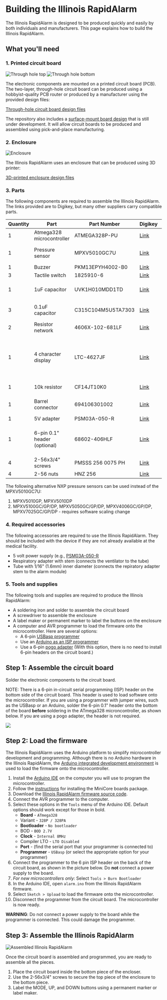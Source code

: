 # Building the Illinois RapidAlarm

The Illinois RapidAlarm is designed to be produced quickly and easily by both individuals and manufacturers. This page explains how to build the Illinois RapidAlarm.

## What you'll need

### 1. Printed circuit board

![Through hole top](pictures/board_tht_top.png)
![Through hole bottom](pictures/board_tht_bottom.png)

The electronic components are mounted on a printed circuit board (PCB). The two-layer, through-hole circuit board can be produced using a hobbyist-quality PCB router or produced by a manufacturer using the provided design files:

[Through-hole circuit board design files](https://github.com/rapidalarm/rapidalarm/tree/master/pcb/pcb_proto)

The repository also includes a [surface-mount board design](https://github.com/rapidalarm/rapidalarm/tree/master/pcb/pcb_smd) that is still under development. It will allow circuit boards to be produced and assembled using pick-and-place manufacturing. 


<!-- ![Through hole top](pictures/board_smd_top.png)
![Through hole bottom](pictures/board_smd_bottom.png)

- [Design Files](https://github.com/rapidalarm/rapidalarm/tree/master/pcb/pcb_smd)
- [Source Code]()
-->

### 2. Enclosure

![Enclosure](pictures/enclosure.png)

The Illinois RapidAlarm uses an enclosure that can be produced using 3D printer:

[3D-printed enclosure design files](https://github.com/rapidalarm/rapidalarm/tree/master/cad/enclosure_3Dprint)

<!-- [Laser-cut enclosure design files]((https://github.com/rapidalarm/rapidalarm/tree/master/cad/enclosure_lasercut) -->

### 3. Parts

The following components are required to assemble the Illinois RapidAlarm. The links provided are to Digikey, but many other suppliers carry compatible parts.

|Quantity | Part                | Part Number       | Digikey                                                                                                                                                                                                            | Notes                                               |
| ----                | -----------        | -------- | -------                                                                                                                                                                                                            | ------                                              |
| 1 | Atmega328 microcontroller | ATMEGA328P-PU     | [Link](https://www.digikey.com/product-detail/en/microchip-technology/ATMEGA328P-PU/ATMEGA328P-PU-ND/1914589)                                                                                                      |                                                     |
| 1 | Pressure sensor | MPXV5010GC7U       | [Link](https://www.digikey.com/product-detail/en/nxp-usa-inc/MPXV5010GC7U/MPXV5010GC7U-ND/412949)                                                                                                                  | See alternatives below                                 |
| 1 | Buzzer              | PKM13EPYH4002-B0   | [Link](https://www.digikey.com/product-detail/en/murata-electronics/PKM13EPYH4002-B0/490-4697-ND/1219328)                                                                                                          |                                                     |
| 3 | Tactile switch      | 1825910-6          | [Link](https://www.digikey.com/product-detail/en/te-connectivity-alcoswitch-switches/1825910-6/450-1650-ND/1632536)                                                                                                |                                                     |
| 1 | 1uF capacitor       | UVK1H010MDD1TD     | [Link](https://www.digikey.com/product-detail/en/nichicon/UVK1H010MDD1TD/493-12567-3-ND/4328768)                                                                                                                   | Any >5V electrolytic will do                        |
| 3 | 0.1uF capacitor     | C315C104M5U5TA7303 | [Link](https://www.digikey.com/product-detail/en/kemet/C315C104M5U5TA7303/399-9859-1-ND/3726100)                                                                                                                   | Any >5V ceramic will do                             |
| 2 | Resistor network    | 4606X-102-681LF    | [Link](https://www.digikey.com/product-detail/en/bourns-inc/4606X-102-681LF/4606X-2-681LF-ND/1089048)                                                                                                              |                                                     |
| 1 | 4 character display | LTC-4627JF         | [Link](https://www.digikey.com/product-detail/en/lite-on-inc/LTC-4627JF/160-1548-5-ND/408221)                                                                                                                      | Should work with most common anode 4 char displays. |
| 1 | 10k resistor        | CF14JT10K0         | [Link](https://www.digikey.com/product-detail/en/stackpole-electronics-inc/CF14JT10K0/CF14JT10K0CT-ND/1830374)                                                                                                     | Any 10k will do                                     |
| 1 | Barrel connector    | 694106301002       | [Link](https://www.digikey.com/product-detail/en/wurth-electronics-inc/694106301002/732-5930-ND/5047522?utm_adgroup=Barrel%20-%20Power%20Connectors&gclid=EAIaIQobChMIkbmT3LPS6AIVxJJbCh2gkADkEAQYAyABEgKTwfD_BwE) | 2.1mm ID, 5.5mm OD, center pos.                     |
| 1 | 5V adapter          | PSM03A-050-R       | [Link](https://www.digikey.com/product-detail/en/phihong-usa/PSM03A-050-R/993-1236-ND/4031882)                                                                                                                     | .                                                   |
| 1 | 6-pin 0.1" header (optional) |  68602-406HLF  | [Link](https://www.digikey.com/product-detail/en/amphenol-icc-fci/68602-406HLF/609-4934-ND/1657836) | Required if using  a 6-pin programmer (see below) |
| 4 | 2-56x3/4" screws | PMSSS 256 0075 PH  | [Link](https://www.digikey.com/product-detail/en/b-f-fastener-supply/PMSSS-256-0075-PH/H702-ND/274913) | |
| 4 | 2-56 nuts |  HNZ 256  | [Link](https://www.digikey.com/product-detail/en/b-f-fastener-supply/HNZ-256/H212-ND/5737) | |

The following alternative NXP pressure sensors can be used instead of the MPXV5010GC7U:
1. MPXV5010GP, MPXV5010DP
2. MPXV5100GC/GP/DP, MPXV5050GC/GP/DP, MPXV4006GC/GP/DP, MPXV7025GC/GP/DP - requires software scaling change

### 4. Required accessories

The following accessories are required to use the Illinois RapidAlarm. They should be included with the device if they are not already available at the medical facility.

- 5 volt power supply (e.g.,  [PSM03A-050-R](https://www.digikey.com/product-detail/en/phihong-usa/PSM03A-050-R/993-1236-ND/4031882)
- Respiratory adapter with stem (connects the ventilator to the tube)
- Tube with 1/16" (1.6mm) inner diameter (connects the repiratory adapter stem to the alarm module)

### 5. Tools and supplies

The following tools and supplies are required to produce the Illinois RapidAlarm:

- A soldering iron and solder to assemble the circuit board
- A screwdriver to assemble the enclosure
- A label maker or permanent marker to label the buttons on the enclosure
- A computer and AVR programmer to load the firmware onto the microcontroller. Here are several options:
  - A 6-pin [USBasp programmer](https://www.ebay.com/itm/USB-AVR-Programmer-w-6-Pin-10-Pin-IDC-ISP-Connector-For-USBASP/382191022734?hash=item58fc5c328e:g:zbcAAOSw1EhZjC5Z)  
  - Use an [Arduino as an ISP programmer](https://www.arduino.cc/en/tutorial/arduinoISP)  
  - Use a 6-pin [pogo adapter](https://www.ebay.com/itm/POGO-ICSP-AVR-Pogo-Pin-ICSP-ISP-Adapter-Kit/153891594446?hash=item23d4a760ce:g:jNYAAOSwzAxehgvi) (With this option, there is no need to install 6-pin headers on the circuit board.)

## Step 1: Assemble the circuit board

Solder the electronic components to the circuit board.

NOTE: There is a 6-pin in-circuit serial programming (ISP) header on the bottom side of the circuit board. This header is used to load software onto the microcontroller. If you are using a programmer with jumper wires, such as the USBasp or an Arduino, solder the 6-pin 0.1" header onto the bottom of the board **before** soldering in the ATmega328 microncontroller, as shown below. If you are using a pogo adapter, the header is not required.

![](pictures/isp.jpg)

## Step 2: Load the firmware

The Illinois RapidAlarm uses the Arduino platform to simplify microcontroller development and programming. Although there is no Arduino hardware in the Illinois RapidAlarm, the [Arduino integrated development environment](https://www.arduino.cc/en/Main/Software) is used to load the firmware onto the microcontroller.

1. Install the [Arduino IDE](https://www.arduino.cc/en/Main/Software) on the computer you will use to program the microcontroller.
2. Follow the [instructions](https://github.com/MCUdude/MiniCore#boards-manager-installation) for installing the MiniCore boards package.
3. Download the [Illinois RapidAlarm firmware source code](https://github.com/rapidalarm/rapidalarm/tree/master/code).
4. Connect the AVR programmer to the computer.
5. Select these options in the `Tools` menu of the Arduino IDE.  Default options should work except for those in bold.
   - **Board** - `ATmega328`
   - Variant - `328P / 328PA`
   - **Bootloader** - `No bootloader`
   - BOD - `BOD 2.7V`
   - **Clock** - `Internal 8MHz`
   - Compiler LTO - `LTO Disabled`
   - **Port** - (find the serial port that your programmer is connected to)
   - **Programmer** - `USBasp` (or select the appropriate option for your programmer)
6. Connect the programmer to the 6 pin ISP header on the back of the circuit board, as shown in the picture below. Do **not** connect a power supply to the board.
7. *For new microcontrollers only:* Select `Tools > Burn Bootloader`
8. In the Arduino IDE, open `alarm.ino` from the Illinois RapidAlarm firmware.
9. Select `Sketch > Upload` to load the firmware onto the microcontroller.
10. Disconnect the programmer from the circuit board. The microcontroller is now ready.

**WARNING**: Do not connect a power supply to the board while the programmer is connected. This could damage the programmer.

## Step 3: Assemble the Illinois RapidAlarm

![Assembled Illinois RapidAlarm](pictures/rapid_alarm_photo.png)

Once the circuit board is assembled and programmed, you are ready to assemble all the pieces.

1. Place the circuit board inside the bottom piece of the encloser.
2. Use the 2-56x3/4" screws to secure the top piece of the enclosure to the bottom piece.
3. Label the MODE, UP, and DOWN buttons using a permanent marker or label maker.

